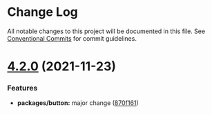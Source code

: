 # Change Log

All notable changes to this project will be documented in this file.
See [Conventional Commits](https://conventionalcommits.org) for commit guidelines.

# [4.2.0](https://github.com/har-sargis/publish_test/compare/v4.1.0...v4.2.0) (2021-11-23)


### Features

* **packages/button:** major change ([870f161](https://github.com/har-sargis/publish_test/commit/870f161d70219bcd87a9e39c9df696cecd12371b))

